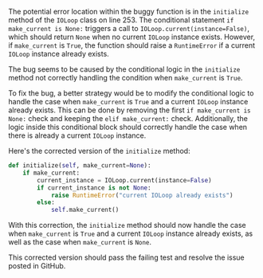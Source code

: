 The potential error location within the buggy function is in the `initialize` method of the `IOLoop` class on line 253. The conditional statement `if make_current is None:` triggers a call to `IOLoop.current(instance=False)`, which should return `None` when no current `IOLoop` instance exists. However, if `make_current` is `True`, the function should raise a `RuntimeError` if a current `IOLoop` instance already exists.

The bug seems to be caused by the conditional logic in the `initialize` method not correctly handling the condition when `make_current` is `True`.

To fix the bug, a better strategy would be to modify the conditional logic to handle the case when `make_current` is `True` and a current `IOLoop` instance already exists. This can be done by removing the first `if make_current is None:` check and keeping the `elif make_current:` check. Additionally, the logic inside this conditional block should correctly handle the case when there is already a current `IOLoop` instance.

Here's the corrected version of the `initialize` method:

```python
def initialize(self, make_current=None):
    if make_current:
        current_instance = IOLoop.current(instance=False)
        if current_instance is not None:
            raise RuntimeError("current IOLoop already exists")
        else:
            self.make_current()
```

With this correction, the `initialize` method should now handle the case when `make_current` is `True` and a current `IOLoop` instance already exists, as well as the case when `make_current` is `None`.

This corrected version should pass the failing test and resolve the issue posted in GitHub.